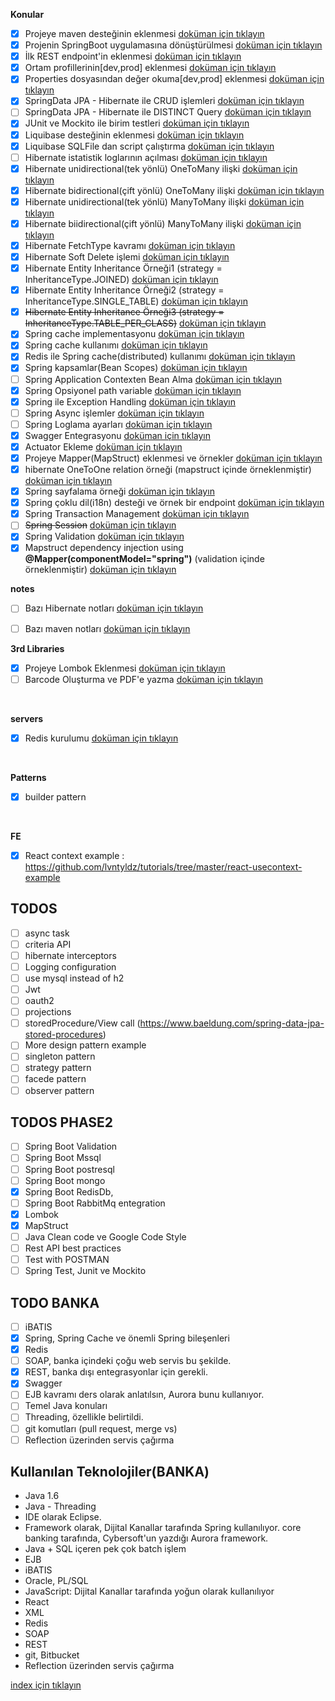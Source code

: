 **Konular**
- [X] Projeye maven desteğinin eklenmesi [doküman için tıklayın](./documentation/addMavenSupportToProject.md)
- [X] Projenin SpringBoot uygulamasına dönüştürülmesi [doküman için tıklayın](./documentation/convertProjectToSpringBootApp.md)
- [X] İlk REST endpoint'in eklenmesi [doküman için tıklayın](./documentation/createFirstRestController.md)
- [X] Ortam profillerinin[dev,prod] eklenmesi [doküman için tıklayın](./documentation/createEnvironmentProfiles.md)
- [X] Properties dosyasından değer okuma[dev,prod] eklenmesi [doküman için tıklayın](./documentation/readParamFromConfigFile.md)
- [X] SpringData JPA - Hibernate ile  CRUD işlemleri [doküman için tıklayın](./documentation/CRUDWithJpaHibernate.md)
- [ ] SpringData JPA - Hibernate ile  DISTINCT Query [doküman için tıklayın](./documentation/jpaHibernateDistinctExample.md)
- [X] JUnit ve Mockito ile birim testleri [doküman için tıklayın](./documentation/unitTestWithJunitAndMockito.md)
- [X] Liquibase desteğinin eklenmesi [doküman için tıklayın](./documentation/addLiquibaseSupport.md)
- [X] Liquibase SQLFile dan script çalıştırma [doküman için tıklayın](./documentation/addLiquibaseChangesetFromSqlFileData.md)
- [ ] Hibernate istatistik loglarının açılması [doküman için tıklayın](./documentation/addStatisticalLoggingSessionEvent.md)
- [X] Hibernate unidirectional(tek yönlü) OneToMany ilişki [doküman için tıklayın](./documentation/addOneToManyUnidirectionalRelation.md)
- [X] Hibernate bidirectional(çift yönlü) OneToMany ilişki [doküman için tıklayın](./documentation/addOneToManyBidirectionalRelation.md)
- [X] Hibernate unidirectional(tek yönlü) ManyToMany ilişki [doküman için tıklayın](./documentation/addManyToManyUnidirectionalRelation.md)
- [X] Hibernate biidirectional(çift yönlü) ManyToMany ilişki [doküman için tıklayın](./documentation/addManyToManybidirectionalRelation.md)
- [X] Hibernate FetchType kavramı [doküman için tıklayın](./documentation/hibernateFetchTypes.md)
- [X] Hibernate Soft Delete işlemi [doküman için tıklayın](./documentation/hibernateSoftDetele.md)
- [X] Hibernate Entity Inheritance Örneği1 (strategy = InheritanceType.JOINED) [doküman için tıklayın](./documentation/entityInheritanceJoinedExample.md)
- [X] Hibernate Entity Inheritance Örneği2 (strategy = InheritanceType.SINGLE_TABLE) [doküman için tıklayın](./documentation/entityInheritanceSingleTableExample.md)
- [X] ~~Hibernate Entity Inheritance Örneği3 (strategy = InheritanceType.TABLE_PER_CLASS)~~ [doküman için tıklayın](./documentation/entityInheritanceTablePerClassExample.md)
- [X] Spring cache implementasyonu [doküman için tıklayın](./documentation/springCacheImpl.md)
- [X] Spring cache kullanımı [doküman için tıklayın](./documentation/springCacheExamples.md)
- [X] Redis ile Spring cache(distributed) kullanımı [doküman için tıklayın](./documentation/distributedCacheWithRedis.md)
- [X] Spring kapsamlar(Bean Scopes) [doküman için tıklayın](./documentation/springBeanScopes.md)
- [ ] Spring Application Contexten Bean Alma [doküman için tıklayın](./documentation/getBeansFromAppContext.md)
- [X] Spring Opsiyonel path variable [doküman için tıklayın](./documentation/generateBarcodeAndPdf.md)
- [X] Spring ile Exception Handling [doküman için tıklayın](./documentation/exceptionHanglingWithSpring.md)
- [ ] Spring Async işlemler [doküman için tıklayın](./documentation/assAsyncExample.md)
- [ ] Spring Loglama ayarları [doküman için tıklayın](./documentation/springLoggingConfiguration.md)
- [X] Swagger Entegrasyonu [doküman için tıklayın](./documentation/swaggerIntegration.md)
- [X] Actuator Ekleme [doküman için tıklayın](./documentation/addActuator.md)
- [X] Projeye Mapper(MapStruct) eklenmesi ve örnekler  [doküman için tıklayın](./documentation/mapStructImplementationAndExample.md)
- [X] hibernate OneToOne relation örneği (mapstruct içinde örneklenmiştir) [doküman için tıklayın](./documentation/mapStructImplementationAndExample.md)
- [X] Spring sayfalama örneği  [doküman için tıklayın](./documentation/springPagingExample.md)
- [X] Spring çoklu dil(i18n) desteği ve örnek bir endpoint  [doküman için tıklayın](./documentation/springBootInternalization.md)
- [X] Spring Transaction Management [doküman için tıklayın](./documentation/springTransactionManagement.md)
- [ ] ~~Spring Session~~ [doküman için tıklayın](./documentation/springBootSession.md)
- [X] Spring Validation [doküman için tıklayın](./documentation/springValidationExample.md)
- [X] Mapstruct dependency injection using **@Mapper(componentModel="spring")** (validation içinde örneklenmiştir) [doküman için tıklayın](./documentation/springValidationExample.md)

**notes**
- [ ] Bazı Hibernate notları [doküman için tıklayın](./documentation/hibernateRelationNotes.md)
- [ ] Bazı maven notları [doküman için tıklayın](./documentation/mavenNotes.md)


**3rd Libraries**
- [X] Projeye Lombok Eklenmesi [doküman için tıklayın](./documentation/addLombokToProject.md)
- [ ] Barcode Oluşturma ve PDF'e yazma [doküman için tıklayın](./documentation/generateBarcodeAndPdf.md)
<br/>

**servers**
- [X] Redis kurulumu [doküman için tıklayın](./documentation/dockerRedisExample.md)
<br/>

**Patterns**
- [X] builder pattern
<br/>

**FE**
- [X] React context example : https://github.com/lvntyldz/tutorials/tree/master/react-usecontext-example 

## TODOS
- [ ] async task 
- [ ] criteria API
- [ ] hibernate interceptors
- [ ] Logging configuration
- [ ] use mysql instead of h2
- [ ] Jwt
- [ ] oauth2
- [ ] projections
- [ ] storedProcedure/View call (https://www.baeldung.com/spring-data-jpa-stored-procedures)
- [ ] More design pattern example
- [ ] singleton pattern
- [ ] strategy pattern
- [ ] facede pattern
- [ ] observer pattern

## TODOS PHASE2
- [ ] Spring Boot Validation
- [ ] Spring Boot Mssql
- [ ] Spring Boot postresql
- [ ] Spring Boot mongo
- [x] Spring Boot RedisDb,
- [ ] Spring Boot RabbitMq entegration
- [x] Lombok
- [x] MapStruct
- [ ] Java Clean code ve Google Code Style
- [ ] Rest API best practices
- [ ] Test with POSTMAN 
- [ ] Spring Test, Junit ve Mockito

## TODO BANKA
- [ ] iBATIS
- [X] Spring, Spring Cache ve önemli Spring bileşenleri
- [X] Redis
- [ ] SOAP, banka içindeki çoğu web servis bu şekilde.
- [X] REST, banka dışı entegrasyonlar için gerekli.
- [X] Swagger
- [ ] EJB kavramı ders olarak anlatılsın, Aurora bunu kullanıyor.
- [ ] Temel Java konuları
- [ ] Threading, özellikle belirtildi.
- [ ] git komutları (pull request, merge vs)
- [ ] Reflection üzerinden servis çağırma

## Kullanılan Teknolojiler(BANKA)
- Java 1.6
- Java - Threading
- IDE olarak Eclipse.
- Framework olarak, Dijital Kanallar tarafında Spring kullanılıyor. core banking tarafında, Cybersoft'un yazdığı Aurora framework.
- Java + SQL içeren pek çok batch işlem
- EJB
- iBATIS
- Oracle, PL/SQL
- JavaScript: Dijital Kanallar tarafında yoğun olarak kullanılıyor
- React
- XML
- Redis
- SOAP
- REST
- git, Bitbucket
- Reflection üzerinden servis çağırma

[index için tıklayın](../README.md)
